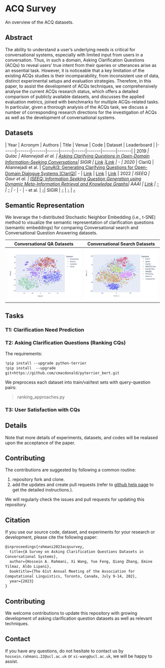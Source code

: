 # ACQ Survey

An overview of the ACQ datasets.

## Abstract
The ability to understand a user’s underlying needs is critical for conversational systems, especially with limited input from users in a conversation. Thus, in such a domain, Asking Clarification Questions (ACQs) to reveal users’ true intent from their queries or utterances arise as an essential task. However, it is noticeable that a key limitation of the existing ACQs studies is their incomparability, from inconsistent use of data, distinct experimental setups and evaluation strategies. Therefore, in this paper, to assist the development of ACQs techniques, we comprehensively analyse the current ACQs research status, which offers a detailed comparison of publicly available datasets, and discusses the applied evaluation metrics, joined with benchmarks for multiple ACQs-related tasks. In particular, given a thorough analysis of the ACQs task, we discuss a number of corresponding research directions for the investigation of ACQs as well as the development of conversational systems.

## Datasets
| Year | Acronym | Authors | Title | Venue | Code | Dataset | Leaderboard |
|------|-------|-------|------|------|------|-------|-------|-------|
| 2019<sup>*</sup> | Qulac | Aliannejadi et al. | [Asking Clarifying Questions in Open-Domain Information-Seeking Conversations](https://arxiv.org/pdf/1907.06554.pdf)| SIGIR | [Link](https://github.com/aliannejadi/qulac) |[Link](https://github.com/aliannejadi/qulac) | -
| 2020<sup>*</sup> | ClariQ | Aliannejadi et al. | [ConvAI3: Generating Clarifying Questions for Open-Domain Dialogue Systems (ClariQ)](https://arxiv.org/abs/2009.11352)| - | [Link](https://github.com/aliannejadi/ClariQ) | [Link](https://github.com/aliannejadi/ClariQ) | [Link](http://convai.io/#automatic-evaluation-leaderboard-hidden-test-set)
| 2022<sup>*</sup> | ISEEQ | Gaur et al. | [ISEEQ: Information Seeking Question Generation using Dynamic Meta-Information Retrieval and Knowledge Graphs](https://arxiv.org/pdf/2112.07622.pdf)| AAAI | [Link](https://github.com/manasgaur/AAAI-22) | [-](-) | [-]()
| -<sup>*</sup> | - | - et al. | [-](-)| SIGIR | [-](-) | [-](-) | [-]()

## Semantic Representation
We leverage the t-distributed Stochastic Neighbor Embedding (i.e., t-SNE) method to visualize the semantic representation of clarification questions (semantic embeddings) for comparing Conversational search and Conversational Question Answering datasets.

Conversational QA Datasets         |  Conversational Search Datasets
:-------------------------:|:-------------------------:
![](./figures/tsne_convqa_datasets.png)  |  ![](./figures/tsne_convsearch_datasets.png)

## Tasks

### T1: Clarification Need Prediction

### T2: Asking Clarification Questions (Ranking CQs)

The requirements:
```
!pip install --upgrade python-terrier
!pip install  --upgrade git+https://github.com/cmacdonald/pyterrier_bert.git
```

We preprocess each dataset into train/val/test sets with query-question pairs:

> ranking_approaches.py

### T3: User Satisfaction with CQs

## Details

Note that more details of experiments, datasets, and codes will be realased upon the acceptance of the paper. 

## Contributing
The contributions are suggested by following a common routine:
1. repository fork and clone.
2. add the updates and create pull requests (refer to [github help page](https://docs.github.com/en/pull-requests/collaborating-with-pull-requests/proposing-changes-to-your-work-with-pull-requests/creating-a-pull-request) to get the detailed instructions.).

We will regularly check the issues and pull requests for updating this repository.

## Citation
If you use our source code, dataset, and experiments for your research or development, please cite the following paper:

```
@inproceedings{rahmani2023acqsurvey,
  title={A Survey on Asking Clarification Questions Datasets in Conversational Systems},
  author={Hossein A. Rahmani, Xi Wang, Yue Feng, Qiang Zhang, Emine Yilmaz, Aldo Lipani},
  booktitle={The 61st Annual Meeting of the Association for Computational Linguistics, Toronto, Canada, July 9-14, 202},
  year={2023}
}
```
## Contributing
We welcome contributions to update this repository with growing development of asking clarification question datasets as well as relevant techniques. 

## Contact
If you have any questions, do not hesitate to contact us by `hossein.rahmani.22@ucl.ac.uk` or `xi-wang@ucl.ac.uk`, we will be happy to assist.
